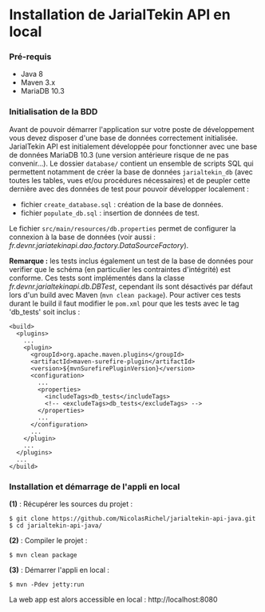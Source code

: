 # Installation de JarialTekin API en local

### Pré-requis

 - Java 8
 - Maven 3.x
 - MariaDB 10.3


### Initialisation de la BDD

Avant de pouvoir démarrer l'application sur votre poste de développement vous
devez disposer d'une base de données correctement initialisée.  
JarialTekin API est initialement développée pour fonctionner avec une base de
données MariaDB 10.3 (une version antérieure risque de ne pas convenir...).
Le dossier `database/` contient un ensemble de scripts SQL qui permettent
notamment de créer la base de données `jarialtekin_db` (avec toutes les tables,
vues et/ou procédures nécessaires) et de peupler cette dernière avec des données
de test pour pouvoir développer localement :

 - fichier `create_database.sql` : création de la base de données.
 - fichier `populate_db.sql` : insertion de données de test.

Le fichier `src/main/resources/db.properties` permet de configurer la connexion à
la base de données (voir aussi : *fr.devnr.jariatekinapi.dao.factory.DataSourceFactory*).

**Remarque :** les tests inclus également un test de la base de données pour verifier 
que le schéma (en particulier les contraintes d'intégrité) est conforme. Ces tests
sont implémentés dans la classe *fr.devnr.jarialtekinapi.db.DBTest*, cependant ils
sont désactivés par défaut lors d'un build avec Maven (`mvn clean package`).
Pour activer ces tests durant le build il faut modifier le `pom.xml` pour que les
tests avec le tag 'db_tests' soit inclus :
```
<build>
  <plugins>
    ...
    <plugin>
      <groupId>org.apache.maven.plugins</groupId>
      <artifactId>maven-surefire-plugin</artifactId>
      <version>${mvnSurefirePluginVersion}</version>
      <configuration>
        ...
        <properties>
          <includeTags>db_tests</includeTags>
          <!-- <excludeTags>db_tests</excludeTags> -->
        </properties>
        ...
      </configuration>
      ...
    </plugin>
    ...
  </plugins>
  ...
</build>
```


### Installation et démarrage de l'appli en local

**(1)** : Récupérer les sources du projet :
```
$ git clone https://github.com/NicolasRichel/jarialtekin-api-java.git
$ cd jarialtekin-api-java/
```

**(2)** : Compiler le projet :
```
$ mvn clean package
```

**(3)** : Démarrer l'appli en local :
```
$ mvn -Pdev jetty:run
```

La web app est alors accessible en local : http://localhost:8080
